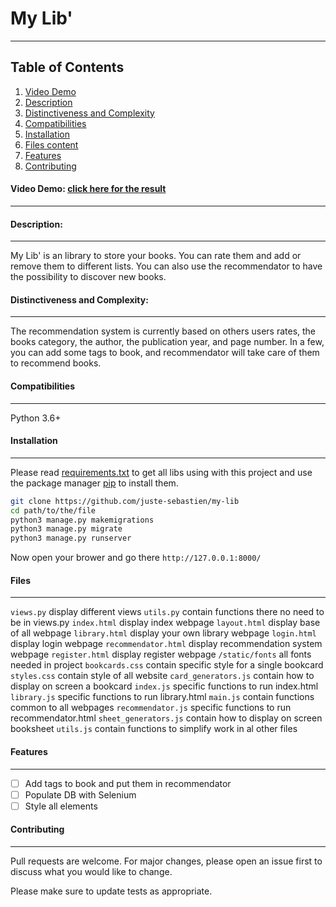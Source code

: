 # My Lib'
***


## Table of Contents
1. [Video Demo](#video-demo)
2. [Description](#description)
3. [Distinctiveness and Complexity](#distinctiveness)
4. [Compatibilities](#compatibilities)
5. [Installation](#installation) 
6. [Files content](#files)
7. [Features](#features)
8. [Contributing](#contributing)

#### Video Demo: [click here for the result](https://youtu.be/jzZUt5rgwss)
***


#### Description:
***
My Lib' is an library to store your books. You can rate them and add or remove them to different lists. You can also use the recommendator to have the possibility to discover new books.


#### Distinctiveness and Complexity:
***
The recommendation system is currently based on others users rates, the books category, the author, the publication year, and page number. In a few, you can add some tags to book, and recommendator will take care of them to recommend books.


#### Compatibilities
***
Python 3.6+


#### Installation
***
Please read [requirements.txt](https://github.com/juste-sebastien/mail/blob/master/requirements.txt) to get all libs using with this project and use the package manager [pip](https://pip.pypa.io/en/stable/) to install them.

```bash
git clone https://github.com/juste-sebastien/my-lib
cd path/to/the/file
python3 manage.py makemigrations
python3 manage.py migrate
python3 manage.py runserver
```

Now open your brower and go there
```http://127.0.0.1:8000/```


#### Files
***
```views.py``` display different views
```utils.py``` contain functions there no need to be in views.py
```index.html``` display index webpage
```layout.html``` display base of all webpage
```library.html``` display your own library webpage
```login.html``` display login webpage
```recommendator.html``` display recommendation system webpage
```register.html``` display register webpage
```/static/fonts``` all fonts needed in project
```bookcards.css``` contain specific style for a single bookcard
```styles.css``` contain style of all website
```card_generators.js``` contain how to display on screen a bookcard
```index.js``` specific functions to run index.html
```library.js``` specific functions to run library.html
```main.js``` contain functions common to all webpages
```recommendator.js``` specific functions to run recommendator.html
```sheet_generators.js``` contain how to display on screen booksheet
```utils.js``` contain functions to simplify work in al other files

#### Features
***
- [ ] Add tags to book and put them in recommendator
- [ ] Populate DB with Selenium
- [ ] Style all elements

#### Contributing
***
Pull requests are welcome. For major changes, please open an issue first to discuss what you would like to change.

Please make sure to update tests as appropriate.